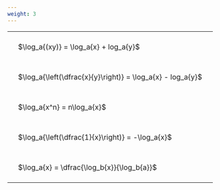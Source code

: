 ```yaml
---
weight: 3
---
```


<style type="text/css">
#T_3b39d th.col_heading {
  text-align: left;
  font-size: 1em;
}
#T_3b39d td {
  text-align: left;
  font-size: 1em;
  padding: 1.5em;
}
</style>
<table id="T_3b39d">
  <thead>
  </thead>
  <tbody>
    <tr>
      <td id="T_3b39d_row0_col0" class="data row0 col0" >$\log_a{(xy)} = \log_a{x} + log_a{y}$</td>
    </tr>
    <tr>
      <td id="T_3b39d_row1_col0" class="data row1 col0" >$\log_a{\left(\dfrac{x}{y}\right)} = \log_a{x} - log_a{y}$</td>
    </tr>
    <tr>
      <td id="T_3b39d_row2_col0" class="data row2 col0" >$\log_a{x^n} = n\log_a{x}$</td>
    </tr>
    <tr>
      <td id="T_3b39d_row3_col0" class="data row3 col0" >$\log_a{\left(\dfrac{1}{x}\right)} = -\log_a{x}$</td>
    </tr>
    <tr>
      <td id="T_3b39d_row4_col0" class="data row4 col0" >$\log_a{x} = \dfrac{\log_b{x}}{\log_b{a}}$</td>
    </tr>
  </tbody>
</table>
